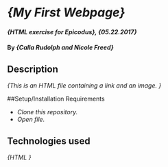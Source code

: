 # _{My First Webpage}_

#### _{HTML exercise for Epicodus}, {05.22.2017}_

#### By _**{Calla Rudolph and Nicole Freed}**_

## Description

_{This is an HTML file containing a link and an image. }_

##Setup/Installation Requirements

* _Clone this repository._
* _Open file._

## Technologies used

_{HTML }_ 
